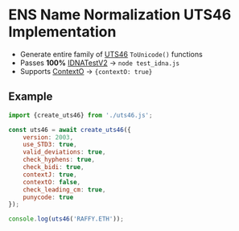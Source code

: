 # ENS Name Normalization UTS46 Implementation

* Generate entire family of [UTS46](https://unicode.org/reports/tr46/) `ToUnicode()` functions
* Passes **100%** [IDNATestV2](https://unicode.org/reports/tr46/#Conformance_Testing) &rarr; `node test_idna.js`
* Supports [ContextO](https://datatracker.ietf.org/doc/html/rfc5892#appendix-A) &rarr; `{contextO: true}`

## Example

```Javascript
import {create_uts46} from './uts46.js';

const uts46 = await create_uts46({
    version: 2003, 
    use_STD3: true,
    valid_deviations: true,
    check_hyphens: true,
    check_bidi: true,
    contextJ: true,
    contextO: false,
    check_leading_cm: true,
    punycode: true
});

console.log(uts46('RAFFY.ETH'));
```